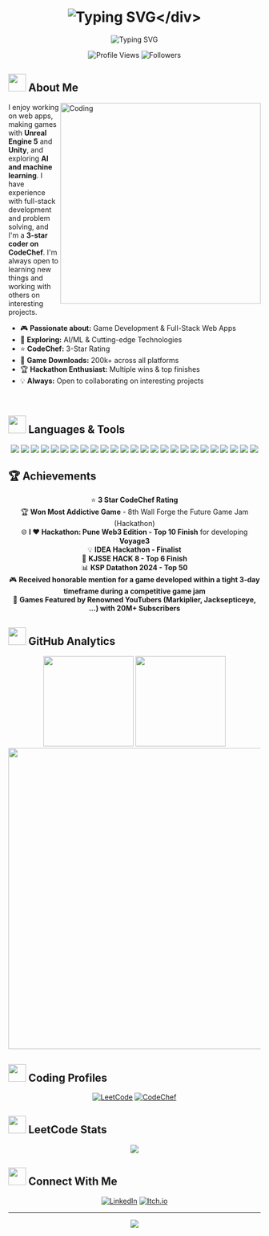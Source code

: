 # <div align="center">![Typing SVG](https://readme-typing-svg.herokuapp.com?font=Fira+Code&size=35&duration=3000&pause=1000&color=00D9FF&center=true&vCenter=true&width=600&lines=Hi+there%2C+I'm+Pradyum+Mistry!;Game+Developer+%26+Full+Stack;AI%2FML+Enthusiast;Welcome+to+my+GitHub!)</div>

<div align="center">
  <img src="https://readme-typing-svg.herokuapp.com?font=Fira+Code&size=22&duration=2000&pause=1000&color=58A6FF&center=true&vCenter=true&width=500&lines=3+Star+CodeChef+Coder;200k%2B+Game+Downloads;Hackathon+Winner" alt="Typing SVG" />
</div>

<p align="center">
  <img src="https://komarev.com/ghpvc/?username=altf4-games&label=Profile%20views&color=0e75b6&style=for-the-badge" alt="Profile Views" />
  <img src="https://img.shields.io/github/followers/altf4-games?label=Followers&style=for-the-badge&color=blue" alt="Followers" />
</p>

## <img src="https://raw.githubusercontent.com/Tarikul-Islam-Anik/Animated-Fluent-Emojis/master/Emojis/People%20with%20professions/Man%20Technologist%20Medium%20Skin%20Tone.png" width="35" /> About Me

<img align="right" alt="Coding" width="400" src="https://i.giphy.com/ZVik7pBtu9dNS.webp">

I enjoy working on web apps, making games with **Unreal Engine 5** and **Unity**, and exploring **AI and machine learning**. I have experience with full-stack development and problem solving, and I'm a **3-star coder on CodeChef**. I'm always open to learning new things and working with others on interesting projects.

- 🎮 **Passionate about:** Game Development & Full-Stack Web Apps
- 🤖 **Exploring:** AI/ML & Cutting-edge Technologies  
- ⭐ **CodeChef:** 3-Star Rating
- 📱 **Game Downloads:** 200k+ across all platforms
- 🏆 **Hackathon Enthusiast:** Multiple wins & top finishes
- 💡 **Always:** Open to collaborating on interesting projects

<br clear="both">

## <img src="https://raw.githubusercontent.com/Tarikul-Islam-Anik/Animated-Fluent-Emojis/master/Emojis/Travel%20and%20places/Rocket.png" width="35" /> Languages & Tools

<div align="center">

  <img src="https://img.shields.io/badge/-C-00599C?style=for-the-badge&logo=c" />
  <img src="https://img.shields.io/badge/-C++-00599C?style=for-the-badge&logo=c%2B%2B" />
  <img src="https://img.shields.io/badge/-C%23-239120?style=for-the-badge&logo=c-sharp&logoColor=white" />
  <img src="https://img.shields.io/badge/-JavaScript-F7DF1E?style=for-the-badge&logo=javascript&logoColor=black" />
  <img src="https://img.shields.io/badge/-Python-3776AB?style=for-the-badge&logo=python&logoColor=white" />
  <img src="https://img.shields.io/badge/-Java-007396?style=for-the-badge&logo=java&logoColor=white" />
  <img src="https://img.shields.io/badge/-Dart-0175C2?style=for-the-badge&logo=dart" />
  <img src="https://img.shields.io/badge/-HTML-E34F26?style=for-the-badge&logo=html5&logoColor=white" />
  <img src="https://img.shields.io/badge/-CSS-1572B6?style=for-the-badge&logo=css3&logoColor=white" />
  <img src="https://img.shields.io/badge/-React-61DAFB?style=for-the-badge&logo=react&logoColor=white" />
  <img src="https://img.shields.io/badge/-Next.js-000000?style=for-the-badge&logo=next.js&logoColor=white" />
  <img src="https://img.shields.io/badge/Three.js-000000?style=for-the-badge&logo=three.js&logoColor=white" />
  <img src="https://img.shields.io/badge/-Node.js-339933?style=for-the-badge&logo=node.js&logoColor=white" />
  <img src="https://img.shields.io/badge/-Express-000000?style=for-the-badge&logo=express" />
  <img src="https://img.shields.io/badge/FastAPI-009688?style=for-the-badge&logo=fastapi&logoColor=white" />
  <img src="https://img.shields.io/badge/-MongoDB-47A248?style=for-the-badge&logo=mongodb&logoColor=white" />
  <img src="https://img.shields.io/badge/PostgreSQL-336791?style=for-the-badge&logo=postgresql&logoColor=white" />
  <img src="https://img.shields.io/badge/-Firebase-FFCA28?style=for-the-badge&logo=firebase" />
  <img src="https://img.shields.io/badge/-Unity-000000?style=for-the-badge&logo=unity" />
  <img src="https://img.shields.io/badge/-Unreal%20Engine-313131?style=for-the-badge&logo=unreal-engine" />
  <img src="https://img.shields.io/badge/-Flutter-02569B?style=for-the-badge&logo=flutter" />
  <img src="https://img.shields.io/badge/-React%20Native-61DAFB?style=for-the-badge&logo=react&logoColor=white" />
  <img src="https://img.shields.io/badge/Scikit--learn-F7931E?style=for-the-badge&logo=scikit-learn&logoColor=white" />
  <img src="https://img.shields.io/badge/-TensorFlow-FF6F00?style=for-the-badge&logo=tensorflow&logoColor=white" />
  <img src="https://img.shields.io/badge/-Socket.IO-010101?style=for-the-badge&logo=socket.io" />


</div>

## 🏆 Achievements

<div align="center">
  
⭐ **3 Star CodeChef Rating**  
🏆 **Won Most Addictive Game** - 8th Wall Forge the Future Game Jam (Hackathon)   
🌐 **I ❤️ Hackathon: Pune Web3 Edition - Top 10 Finish** for developing **Voyage3**  
💡 **IDEA Hackathon - Finalist**  
🚀 **KJSSE HACK 8 - Top 6 Finish**  
📊 **KSP Datathon 2024 - Top 50**  
🎮 **Received honorable mention for a game developed within a tight 3-day timeframe during a competitive game jam**  
🌟 **Games Featured by Renowned YouTubers (Markiplier, Jacksepticeye, ...) with 20M+ Subscribers**

</div>

## <img src="https://raw.githubusercontent.com/Tarikul-Islam-Anik/Animated-Fluent-Emojis/master/Emojis/Objects/Chart%20Increasing.png" width="35" /> GitHub Analytics

<div align="center">
  <img height="180em" src="https://github-readme-stats.vercel.app/api?username=AltF4-Games&show_icons=true&theme=radical&include_all_commits=true&count_private=true"/>
  <img height="180em" src="https://github-readme-stats.vercel.app/api/top-langs/?username=AltF4-Games&layout=compact&langs_count=8&theme=radical"/>
</div>

<div align="center">
  <img width="600" src="https://github-readme-streak-stats.herokuapp.com/?user=AltF4-Games&theme=radical&hide_border=true&stroke=0000&background=0D1117" />
</div>

## <img src="https://raw.githubusercontent.com/Tarikul-Islam-Anik/Animated-Fluent-Emojis/master/Emojis/People%20with%20professions/Man%20Detective%20Medium%20Skin%20Tone.png" width="35" /> Coding Profiles

<div align="center">

[![LeetCode](https://img.shields.io/badge/LeetCode-FFA116?style=for-the-badge&logo=leetcode&logoColor=white)](https://leetcode.com/u/pradyum_mistry/)
[![CodeChef](https://img.shields.io/badge/CodeChef-5B4638?style=for-the-badge&logo=codechef&logoColor=white)](https://www.codechef.com/users/pradyum_m)

</div>

## <img src="https://raw.githubusercontent.com/Tarikul-Islam-Anik/Animated-Fluent-Emojis/master/Emojis/People%20with%20professions/Man%20Detective%20Medium%20Skin%20Tone.png" width="35" /> LeetCode Stats

<div align="center">
  <img src="https://leetcard.jacoblin.cool/pradyum_mistry?theme=dark&font=Varela&ext=contest" />
</div>

## <img src="https://raw.githubusercontent.com/Tarikul-Islam-Anik/Animated-Fluent-Emojis/master/Emojis/Hand%20gestures/Handshake.png" width="35" /> Connect With Me

<div align="center">

[![LinkedIn](https://img.shields.io/badge/-LinkedIn-0077B5?style=for-the-badge&logo=linkedin)](https://www.linkedin.com/in/pradyum-mistry/)
[![Itch.io](https://img.shields.io/badge/Itch.io-FA5C5C?style=for-the-badge&logo=itchdotio&logoColor=white)](https://altf4-games.itch.io/)

</div>

---

<div align="center">
  <img src="https://capsule-render.vercel.app/api?type=waving&color=gradient&height=100&section=footer" />
</div>
